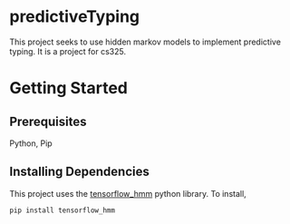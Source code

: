 # predictiveTyping
This project seeks to use hidden markov models to implement predictive typing. It is a project for cs325.

# Getting Started
## Prerequisites
Python, Pip
## Installing Dependencies
This project uses the [tensorflow_hmm](https://github.com/dwiel/tensorflow_hmm) python library. To install, 
```
pip install tensorflow_hmm
```
